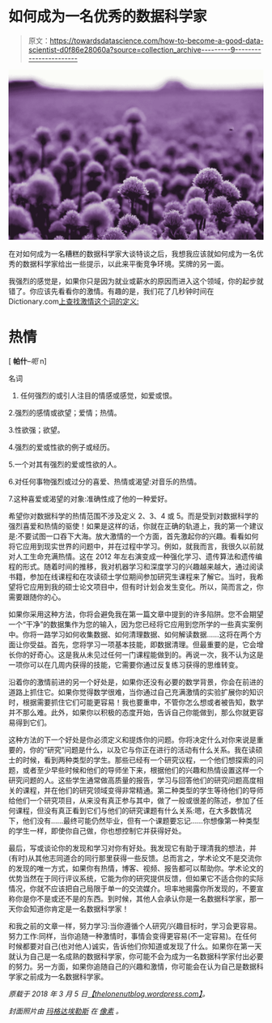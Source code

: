 # 如何成为一名优秀的数据科学家

> 原文：<https://towardsdatascience.com/how-to-become-a-good-data-scientist-d0f86e28060a?source=collection_archive---------9----------------------->

![](img/4aab273d0f0160f4de03d037bb27b1be.png)

在对如何成为一名糟糕的数据科学家大谈特谈之后，我想我应该就如何成为一名优秀的数据科学家给出一些提示，以此来平衡竞争环境。奖牌的另一面。

我强烈的感觉是，如果你只是因为就业或薪水的原因而进入这个领域，你的起步就错了。你应该先看看你的激情。有趣的是，我们花了几秒钟时间在 Dictionary.com[上查找激情这个词的定义:](http://www.dictionary.com/browse/passion)

# 热情

[ **帕什**–*呃* n]

名词

1.  任何强烈的或引人注目的情感或感觉，如爱或恨。

2.强烈的感情或欲望；爱情；热情。

3.性欲强；欲望。

4.强烈的爱或性欲的例子或经历。

5.一个对其有强烈的爱或性欲的人。

6.对任何事物强烈或过分的喜爱、热情或渴望:对音乐的热情。

7.这种喜爱或渴望的对象:准确性成了他的一种爱好。

希望你对数据科学的热情范围不涉及定义 2、3、4 或 5。而是受到对数据科学的强烈喜爱和热情的驱使！如果是这样的话，你就在正确的轨道上，我的第一个建议是:不要试图一口吞下大海。放大激情的一个方面，首先激起你的兴趣。看看如何将它应用到现实世界的问题中，并在过程中学习。例如，就我而言，我很久以前就对人工生命充满热情。这在 2012 年左右演变成一种强化学习、遗传算法和遗传编程的形式。随着时间的推移，我对机器学习和深度学习的兴趣越来越大，通过阅读书籍，参加在线课程和在攻读硕士学位期间参加研究生课程来了解它。当时，我希望将它应用到我的硕士论文项目中，但有时计划会发生变化。所以，简而言之，你需要跟随你的心。

如果你采用这种方法，你将会避免我在第一篇文章中提到的许多陷阱。您不会期望一个“干净”的数据集作为您的输入，因为您已经将它应用到您所学的一些真实案例中。你将一路学习如何收集数据、如何清理数据、如何解读数据……这将在两个方面让你受益。首先，您将学习一项基本技能，即数据清理。但最重要的是，它会增长你的好奇心。这是我从未见过任何一门课程能做到的。再说一次，我不认为这是一项你可以在几周内获得的技能，它需要你通过反复练习获得的思维转变。

沿着你的激情前进的另一个好处是，如果你还没有必要的数学背景，你会在前进的道路上抓住它。如果你觉得数学很难，当你通过自己充满激情的实验扩展你的知识时，根据需要抓住它们可能更容易！我也要重申，不管你怎么想或者被告知，数学并不那么难。此外，如果你以积极的态度开始，告诉自己你能做到，那么你就更容易得到它们。

这种方法的下一个好处是你必须定义和提炼你的问题。你将决定什么对你来说是重要的，你的“研究”问题是什么，以及它与你正在进行的活动有什么关系。我在读硕士的时候，看到两种类型的学生。那些已经有一个研究议程，一个他们想探索的问题，或者至少早些时候和他们的导师坐下来，根据他们的兴趣和热情设置这样一个研究问题的人。这些学生通常做高质量的报告，学习与回答他们的研究问题高度相关的课程，并在他们的研究领域变得非常精通。第二种类型的学生等待他们的导师给他们一个研究项目，从来没有真正参与其中，做了一般或很差的陈述，参加了任何课程，但没有真正看到它们与他们的研究课题有什么关系:嗯，在大多数情况下，他们没有……最终可能仍然毕业，但有一个课题要忘记……你想像第一种类型的学生一样，即使你自己做，你也想控制它并获得好处。

最后，写或谈论你的发现和学习对你有好处。我发现它有助于理清我的想法，并(有时)从其他志同道合的同行那里获得一些反馈。总而言之，学术论文不是交流你的发现的唯一方式，如果你有热情，博客、视频、报告都可以帮助你。学术论文的优势当然在于同行评议系统，它能为你的研究提供反馈，但如果它不适合你的实际情况，你就不应该把自己局限于单一的交流媒介。坦率地揭露你所发现的，不要宣称你是你不是或还不是的东西。到时候，其他人会承认你是一名数据科学家，那一天你会知道你肯定是一名数据科学家！

和我之前的文章一样，努力学习:当你遵循个人研究/兴趣目标时，学习会更容易。努力工作:同样，当你追随一种激情时，事情会变得更容易(不一定容易)。在任何时候都要对自己(也对他人)诚实，告诉他们你知道或发现了什么。如果你在第一天就认为自己是一名成熟的数据科学家，你可能不会为成为一名数据科学家付出必要的努力。另一方面，如果你追随自己的兴趣和激情，你可能会在认为自己是数据科学家之前成为一名数据科学家。

*原载于 2018 年 3 月 5 日*[*【thelonenutblog.wordpress.com】*](https://thelonenutblog.wordpress.com/)*。*

*封面照片由* [*玛格达埃勒斯*](https://www.pexels.com/u/magda-ehlers-102775/) *在* [*像素*](https://www.pexels.com/) *。*